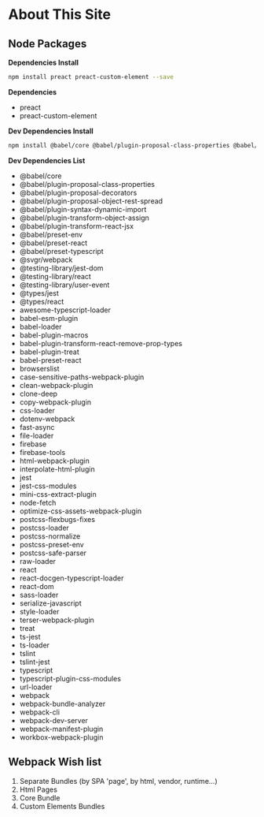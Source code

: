 # About This Site

## Node Packages

__Dependencies Install__

```BASH
npm install preact preact-custom-element --save
```

__Dependencies__
  - preact
  - preact-custom-element

__Dev Dependencies Install__

```BASH
npm install @babel/core @babel/plugin-proposal-class-properties @babel/plugin-proposal-decorators @babel/plugin-proposal-object-rest-spread @babel/plugin-syntax-dynamic-import @babel/plugin-transform-object-assign @babel/plugin-transform-react-jsx @babel/preset-env @babel/preset-react @babel/preset-typescript @svgr/webpack @testing-library/jest-dom @testing-library/react @testing-library/user-event @types/jest @types/react awesome-typescript-loader babel-esm-plugin babel-loader babel-plugin-macros babel-plugin-transform-react-remove-prop-types babel-plugin-treat babel-preset-react browserslist case-sensitive-paths-webpack-plugin clean-webpack-plugin clone-deep copy-webpack-plugin css-loader dotenv-webpack fast-async file-loader firebase firebase-tools html-webpack-plugin interpolate-html-plugin jest jest-css-modules mini-css-extract-plugin node-fetch optimize-css-assets-webpack-plugin postcss-flexbugs-fixes postcss-loader postcss-normalize postcss-preset-env postcss-safe-parser raw-loader react react-docgen-typescript-loader react-dom sass-loader serialize-javascript style-loader terser-webpack-plugin treat ts-jest ts-loader tslint tslint-jest typescript typescript-plugin-css-modules url-loader webpack webpack-bundle-analyzer webpack-cli webpack-dev-server webpack-manifest-plugin workbox-webpack-plugin --save-dev
```


__Dev Dependencies List__

  - @babel/core
  - @babel/plugin-proposal-class-properties
  - @babel/plugin-proposal-decorators
  - @babel/plugin-proposal-object-rest-spread
  - @babel/plugin-syntax-dynamic-import
  - @babel/plugin-transform-object-assign
  - @babel/plugin-transform-react-jsx
  - @babel/preset-env
  - @babel/preset-react
  - @babel/preset-typescript
  - @svgr/webpack
  - @testing-library/jest-dom
  - @testing-library/react
  - @testing-library/user-event
  - @types/jest
  - @types/react
  - awesome-typescript-loader
  - babel-esm-plugin
  - babel-loader
  - babel-plugin-macros
  - babel-plugin-transform-react-remove-prop-types
  - babel-plugin-treat
  - babel-preset-react
  - browserslist
  - case-sensitive-paths-webpack-plugin
  - clean-webpack-plugin
  - clone-deep
  - copy-webpack-plugin
  - css-loader
  - dotenv-webpack
  - fast-async
  - file-loader
  - firebase
  - firebase-tools
  - html-webpack-plugin
  - interpolate-html-plugin
  - jest
  - jest-css-modules
  - mini-css-extract-plugin
  - node-fetch
  - optimize-css-assets-webpack-plugin
  - postcss-flexbugs-fixes
  - postcss-loader
  - postcss-normalize
  - postcss-preset-env
  - postcss-safe-parser
  - raw-loader
  - react
  - react-docgen-typescript-loader
  - react-dom
  - sass-loader
  - serialize-javascript
  - style-loader
  - terser-webpack-plugin
  - treat
  - ts-jest
  - ts-loader
  - tslint
  - tslint-jest
  - typescript
  - typescript-plugin-css-modules
  - url-loader
  - webpack
  - webpack-bundle-analyzer
  - webpack-cli
  - webpack-dev-server
  - webpack-manifest-plugin
  - workbox-webpack-plugin


## Webpack Wish list

1. Separate Bundles (by SPA 'page', by html, vendor, runtime...)
2. Html Pages
3. Core Bundle
4. Custom Elements Bundles
